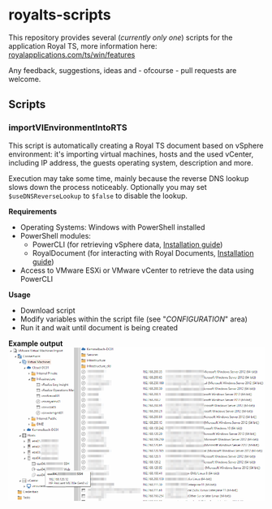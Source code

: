 # royalts-scripts

This repository provides several (*currently only one*) scripts for the application Royal TS, more information here: [royalapplications.com/ts/win/features](https://royalapplications.com/ts/win/features)

Any feedback, suggestions, ideas and - ofcourse - pull requests are welcome.

## Scripts

### importVIEnvironmentIntoRTS
This script is automatically creating a Royal TS document based on vSphere environment: it's importing virtual machines, hosts and the used vCenter, including IP address, the guests operating system, description and more.

Execution may take some time, mainly because the reverse DNS lookup slows down the process noticeably. Optionally you may set `$useDNSReverseLookup` to `$false` to disable the lookup.

**Requirements**
 * Operating Systems: Windows with PowerShell installed
 * PowerShell modules:
   * PowerCLI (for retrieving vSphere data, [Installation guide](https://blogs.vmware.com/PowerCLI/2017/04/powercli-install-process-powershell-gallery.html))
   * RoyalDocument (for interacting with Royal Documents, [Installation guide](https://content.royalapplications.com/Help/RoyalTS/V4/index.html?scripting_gettingstarted.htm))
 * Access to VMware ESXi or VMware vCenter to retrieve the data using PowerCLI

**Usage**
 * Download script
 * Modify variables within the script file (see "*CONFIGURATION*" area)
 * Run it and wait until document is being created

**Example output**  
![RoyalTS Document Screenshot](https://raw.githubusercontent.com/patschi/royalts-scripts/master/screenshots/importVIEnvironmentIntoRTS-rtsdoc-1.png "Royal TS Document Screenshot")
